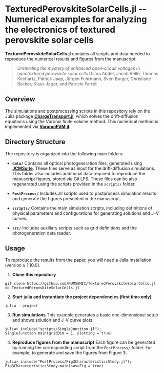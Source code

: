 # TexturedPerovskiteSolarCells.jl -- Numerical examples for analyzing the electronics of textured perovskite solar cells

**TexturedPerovskiteSolarCells.jl** contains all scripts and data needed to reproduce the numerical results and figures from the manuscript:
> *Unraveling the mystery of enhanced open-circuit voltages in nanotextured perovskite solar cells*
> Dilara Abdel, Jacob Relle, Thomas Kirchartz, Patrick Jaap, Jürgen Fuhrmann, Sven Burger, Christiane Becker, Klaus Jäger, and Patricio Farrell.

## Overview

The simulations and postprocessing scripts in this repository rely on the Julia package [**ChargeTransport.jl**](https://github.com/WIAS-PDELib/ChargeTransport.jl), which solves the drift-diffusion equations using the Voronoi finite volume method. This numerical method is implemented via [**VoronoiFVM.jl**](https://github.com/WIAS-PDELib/VoronoiFVM.jl).

## Directory Structure

The repository is organized into the following main folders:

- **`data/`**
  Contains all optical photogeneration files, generated using [**JCMSuite**](https://jcmwave.com/jcmsuite). These files serve as input for the drift-diffusion simulations. This folder also includes additional data required to reproduce the manuscript figures, stored via Git LFS. These files can be also regenerated using the scripts provided in the `scripts/` folder.

- **`PostProcess/`**
  Includes all scripts used to postprocess simulation results and generate the figures presented in the manuscript.

- **`scripts/`**
  Contains the main simulation scripts, including definitions of physical parameters and configurations for generating solutions and J–V curves.

- **`src/`**
  Includes auxiliary scripts such as grid definitions and the photogeneration data reader.

## Usage

To reproduce the results from the paper, you will need a Julia installation (version ≥ 1.10.0).

1. **Clone this repository**
```
git clone https://github.com/NUMSEMIC/TexturedPerovskiteSolarCells.jl
cd TexturedPerovskiteSolarCells.jl
```

2. **Start julia and instantiate the project dependencies (first time only)**
```
julia --project
```

3. **Run simulations**
This example generates a basic one-dimensional setup and shows solution and J–V curve plots:

```
julia> include("scripts/SingleJunction.jl"); SingleJunction.main(gridDim = 1, plotting = true)
```

4. **Reproduce figures from the manuscript**
Each figure can be generated by running the corresponding script from the `PostProcess/` folder. For example, to generate and save the figures from Figure 3:
```
julia> include("PostProcess/Fig3CharacteristicsStudy.jl"); Fig3CharacteristicsStudy.main(saveFig = true)
```